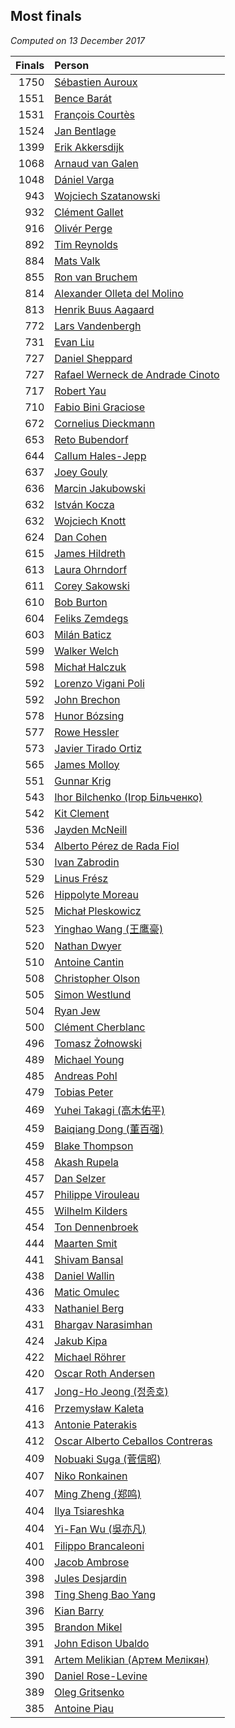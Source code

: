 ## Most finals

*Computed on 13 December 2017*

| Finals | Person |
| ---: | :--- |
| 1750 | [Sébastien Auroux](https://www.worldcubeassociation.org/persons/2008AURO01) |
| 1551 | [Bence Barát](https://www.worldcubeassociation.org/persons/2008BARA01) |
| 1531 | [François Courtès](https://www.worldcubeassociation.org/persons/2008COUR01) |
| 1524 | [Jan Bentlage](https://www.worldcubeassociation.org/persons/2010BENT01) |
| 1399 | [Erik Akkersdijk](https://www.worldcubeassociation.org/persons/2005AKKE01) |
| 1068 | [Arnaud van Galen](https://www.worldcubeassociation.org/persons/2006GALE01) |
| 1048 | [Dániel Varga](https://www.worldcubeassociation.org/persons/2008VARG01) |
| 943 | [Wojciech Szatanowski](https://www.worldcubeassociation.org/persons/2011SZAT01) |
| 932 | [Clément Gallet](https://www.worldcubeassociation.org/persons/2004GALL02) |
| 916 | [Olivér Perge](https://www.worldcubeassociation.org/persons/2007PERG01) |
| 892 | [Tim Reynolds](https://www.worldcubeassociation.org/persons/2005REYN01) |
| 884 | [Mats Valk](https://www.worldcubeassociation.org/persons/2007VALK01) |
| 855 | [Ron van Bruchem](https://www.worldcubeassociation.org/persons/2003BRUC01) |
| 814 | [Alexander Olleta del Molino](https://www.worldcubeassociation.org/persons/2008OLLE01) |
| 813 | [Henrik Buus Aagaard](https://www.worldcubeassociation.org/persons/2006BUUS01) |
| 772 | [Lars Vandenbergh](https://www.worldcubeassociation.org/persons/2003VAND01) |
| 731 | [Evan Liu](https://www.worldcubeassociation.org/persons/2009LIUE01) |
| 727 | [Daniel Sheppard](https://www.worldcubeassociation.org/persons/2009SHEP01) |
| 727 | [Rafael Werneck de Andrade Cinoto](https://www.worldcubeassociation.org/persons/2007CINO01) |
| 717 | [Robert Yau](https://www.worldcubeassociation.org/persons/2009YAUR01) |
| 710 | [Fabio Bini Graciose](https://www.worldcubeassociation.org/persons/2010GRAC02) |
| 672 | [Cornelius Dieckmann](https://www.worldcubeassociation.org/persons/2009DIEC01) |
| 653 | [Reto Bubendorf](https://www.worldcubeassociation.org/persons/2012BUBE01) |
| 644 | [Callum Hales-Jepp](https://www.worldcubeassociation.org/persons/2012HALE01) |
| 637 | [Joey Gouly](https://www.worldcubeassociation.org/persons/2007GOUL01) |
| 636 | [Marcin Jakubowski](https://www.worldcubeassociation.org/persons/2007JAKU01) |
| 632 | [István Kocza](https://www.worldcubeassociation.org/persons/2005KOCZ01) |
| 632 | [Wojciech Knott](https://www.worldcubeassociation.org/persons/2011KNOT01) |
| 624 | [Dan Cohen](https://www.worldcubeassociation.org/persons/2007COHE01) |
| 615 | [James Hildreth](https://www.worldcubeassociation.org/persons/2009HILD01) |
| 613 | [Laura Ohrndorf](https://www.worldcubeassociation.org/persons/2009OHRN01) |
| 611 | [Corey Sakowski](https://www.worldcubeassociation.org/persons/2011SAKO01) |
| 610 | [Bob Burton](https://www.worldcubeassociation.org/persons/2003BURT01) |
| 604 | [Feliks Zemdegs](https://www.worldcubeassociation.org/persons/2009ZEMD01) |
| 603 | [Milán Baticz](https://www.worldcubeassociation.org/persons/2005BATI01) |
| 599 | [Walker Welch](https://www.worldcubeassociation.org/persons/2011WELC01) |
| 598 | [Michał Halczuk](https://www.worldcubeassociation.org/persons/2006HALC01) |
| 592 | [Lorenzo Vigani Poli](https://www.worldcubeassociation.org/persons/2007POLI01) |
| 592 | [John Brechon](https://www.worldcubeassociation.org/persons/2010BREC01) |
| 578 | [Hunor Bózsing](https://www.worldcubeassociation.org/persons/2009BOZS01) |
| 577 | [Rowe Hessler](https://www.worldcubeassociation.org/persons/2007HESS01) |
| 573 | [Javier Tirado Ortiz](https://www.worldcubeassociation.org/persons/2009TIRA01) |
| 565 | [James Molloy](https://www.worldcubeassociation.org/persons/2011MOLL01) |
| 551 | [Gunnar Krig](https://www.worldcubeassociation.org/persons/2004KRIG01) |
| 543 | [Ihor Bilchenko (Ігор Більченко)](https://www.worldcubeassociation.org/persons/2011BILC01) |
| 542 | [Kit Clement](https://www.worldcubeassociation.org/persons/2008CLEM01) |
| 536 | [Jayden McNeill](https://www.worldcubeassociation.org/persons/2012MCNE01) |
| 534 | [Alberto Pérez de Rada Fiol](https://www.worldcubeassociation.org/persons/2011FIOL01) |
| 530 | [Ivan Zabrodin](https://www.worldcubeassociation.org/persons/2012ZABR01) |
| 529 | [Linus Frész](https://www.worldcubeassociation.org/persons/2011FRES01) |
| 526 | [Hippolyte Moreau](https://www.worldcubeassociation.org/persons/2008MORE02) |
| 525 | [Michał Pleskowicz](https://www.worldcubeassociation.org/persons/2009PLES01) |
| 523 | [Yinghao Wang (王鹰豪)](https://www.worldcubeassociation.org/persons/2010WANG07) |
| 520 | [Nathan Dwyer](https://www.worldcubeassociation.org/persons/2011DWYE02) |
| 510 | [Antoine Cantin](https://www.worldcubeassociation.org/persons/2010CANT02) |
| 508 | [Christopher Olson](https://www.worldcubeassociation.org/persons/2009OLSO01) |
| 505 | [Simon Westlund](https://www.worldcubeassociation.org/persons/2008WEST02) |
| 504 | [Ryan Jew](https://www.worldcubeassociation.org/persons/2008JEWR01) |
| 500 | [Clément Cherblanc](https://www.worldcubeassociation.org/persons/2014CHER05) |
| 496 | [Tomasz Żołnowski](https://www.worldcubeassociation.org/persons/2005ZOLN01) |
| 489 | [Michael Young](https://www.worldcubeassociation.org/persons/2008YOUN02) |
| 485 | [Andreas Pohl](https://www.worldcubeassociation.org/persons/2012POHL01) |
| 479 | [Tobias Peter](https://www.worldcubeassociation.org/persons/2014PETE03) |
| 469 | [Yuhei Takagi (高木佑平)](https://www.worldcubeassociation.org/persons/2008TAKA01) |
| 459 | [Baiqiang Dong (董百强)](https://www.worldcubeassociation.org/persons/2008DONG06) |
| 459 | [Blake Thompson](https://www.worldcubeassociation.org/persons/2010THOM03) |
| 458 | [Akash Rupela](https://www.worldcubeassociation.org/persons/2012RUPE01) |
| 457 | [Dan Selzer](https://www.worldcubeassociation.org/persons/2011SELZ01) |
| 457 | [Philippe Virouleau](https://www.worldcubeassociation.org/persons/2008VIRO01) |
| 455 | [Wilhelm Kilders](https://www.worldcubeassociation.org/persons/2010KILD02) |
| 454 | [Ton Dennenbroek](https://www.worldcubeassociation.org/persons/2003DENN01) |
| 444 | [Maarten Smit](https://www.worldcubeassociation.org/persons/2008SMIT04) |
| 441 | [Shivam Bansal](https://www.worldcubeassociation.org/persons/2011BANS02) |
| 438 | [Daniel Wallin](https://www.worldcubeassociation.org/persons/2013WALL03) |
| 436 | [Matic Omulec](https://www.worldcubeassociation.org/persons/2010OMUL02) |
| 433 | [Nathaniel Berg](https://www.worldcubeassociation.org/persons/2012BERG04) |
| 431 | [Bhargav Narasimhan](https://www.worldcubeassociation.org/persons/2011NARA02) |
| 424 | [Jakub Kipa](https://www.worldcubeassociation.org/persons/2010KIPA01) |
| 422 | [Michael Röhrer](https://www.worldcubeassociation.org/persons/2009ROHR01) |
| 420 | [Oscar Roth Andersen](https://www.worldcubeassociation.org/persons/2008ANDE02) |
| 417 | [Jong-Ho Jeong (정종호)](https://www.worldcubeassociation.org/persons/2008JONG03) |
| 416 | [Przemysław Kaleta](https://www.worldcubeassociation.org/persons/2012KALE01) |
| 413 | [Antonie Paterakis](https://www.worldcubeassociation.org/persons/2012PATE01) |
| 412 | [Oscar Alberto Ceballos Contreras](https://www.worldcubeassociation.org/persons/2013CONT01) |
| 409 | [Nobuaki Suga (菅信昭)](https://www.worldcubeassociation.org/persons/2007SUGA01) |
| 407 | [Niko Ronkainen](https://www.worldcubeassociation.org/persons/2010RONK01) |
| 407 | [Ming Zheng (郑鸣)](https://www.worldcubeassociation.org/persons/2009ZHEN11) |
| 404 | [Ilya Tsiareshka](https://www.worldcubeassociation.org/persons/2012TERE01) |
| 404 | [Yi-Fan Wu (吳亦凡)](https://www.worldcubeassociation.org/persons/2010WUIF01) |
| 401 | [Filippo Brancaleoni](https://www.worldcubeassociation.org/persons/2008BRAN01) |
| 400 | [Jacob Ambrose](https://www.worldcubeassociation.org/persons/2010AMBR01) |
| 398 | [Jules Desjardin](https://www.worldcubeassociation.org/persons/2010DESJ01) |
| 398 | [Ting Sheng Bao Yang](https://www.worldcubeassociation.org/persons/2008BAOY01) |
| 396 | [Kian Barry](https://www.worldcubeassociation.org/persons/2007BARR01) |
| 395 | [Brandon Mikel](https://www.worldcubeassociation.org/persons/2011MIKE01) |
| 391 | [John Edison Ubaldo](https://www.worldcubeassociation.org/persons/2010UBAL01) |
| 391 | [Artem Melikian (Артем Мелікян)](https://www.worldcubeassociation.org/persons/2011MELI01) |
| 390 | [Daniel Rose-Levine](https://www.worldcubeassociation.org/persons/2015ROSE01) |
| 389 | [Oleg Gritsenko](https://www.worldcubeassociation.org/persons/2011GRIT01) |
| 385 | [Antoine Piau](https://www.worldcubeassociation.org/persons/2008PIAU01) |
